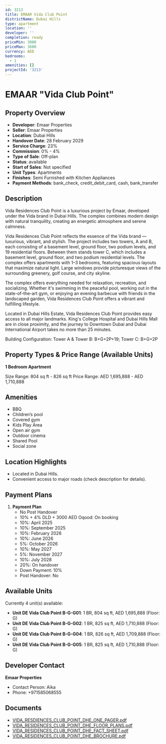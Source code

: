 ```yaml
---
id: 3213
title: EMAAR Vida Club Point
districtName: Dubai Hills
type: apartment
location: ''
developer: ''
completion: ready
priceMin: 3000
priceMax: 3600
currency: AED
bedrooms:
  - 1
amenities: []
projectId: '3213'
---
```


# EMAAR "Vida Club Point"

## Property Overview
- **Developer**: Emaar Properties
- **Seller**: Emaar Properties
- **Location**: Dubai Hills
- **Handover Date**: 28 February 2029
- **Service Charge**: 23%
- **Commission**: 0% - 4%
- **Type of Sale**: Off-plan
- **Status**: available
- **Start of Sales**: Not specified
- **Unit Types**: Apartments
- **Finishes**: Semi Furnished with Kitchen Appliances
- **Payment Methods**: bank_check, credit_debit_card, cash, bank_transfer

## Description
Vida Residences Club Point is a luxurious project by Emaar, developed under the Vida brand in Dubai Hills. The complex combines modern design with natural tranquility, creating an energetic atmosphere and serene calmness.

Vida Residences Club Point reflects the essence of the Vida brand — luxurious, vibrant, and stylish. The project includes two towers, A and B, each consisting of a basement level, ground floor, two podium levels, and 19 residential floors. Between them stands tower C, which includes a basement level, ground floor, and two podium residential levels. The complex offers apartments with 1–3 bedrooms, featuring spacious layouts that maximize natural light. Large windows provide picturesque views of the surrounding greenery, golf course, and city skyline.

The complex offers everything needed for relaxation, recreation, and socializing. Whether it's swimming in the peaceful pool, working out in the state-of-the-art gym, or enjoying an evening barbecue with friends in the landscaped garden, Vida Residences Club Point offers a vibrant and fulfilling lifestyle.

Located in Dubai Hills Estate, Vida Residences Club Point provides easy access to all major landmarks. King's College Hospital and Dubai Hills Mall are in close proximity, and the journey to Downtown Dubai and Dubai International Airport takes no more than 25 minutes.

Building Configuration: Tower A & Tower B: B+G+2P+19; Tower C: B+G+2P

## Property Types & Price Range (Available Units)
**1 Bedroom Apartment**

Size Range: 804 sq ft - 826 sq ft
Price Range: AED 1,695,888 - AED 1,710,888

## Amenities
- BBQ
- Children’s pool
- Covered gym
- Kids Play Area
- Open air gym
- Outdoor cinema
- Shared Pool
- Social zone

## Location Highlights
- Located in Dubai Hills.
- Convenient access to major roads (check description for details).

## Payment Plans
1. **Payment Plan**
   - No Post Handover
   - 10% + 4% DLD + 3000 AED Oqood: On booking
   - 10%: April 2025
   - 10%: September 2025
   - 10%: February 2026
   - 10%: June 2026
   - 5%: October 2026
   - 10%: May 2027
   - 5%: November 2027
   - 10%: July 2028
   - 20%: On handover
   - Down Payment: 10%
   - Post Handover: No

## Available Units
Currently 4 unit(s) available:
- **Unit DE Vida Club Point B-G-G01**: 1 BR, 804 sq ft, AED 1,695,888 (Floor: G)
- **Unit DE Vida Club Point B-G-G02**: 1 BR, 825 sq ft, AED 1,710,888 (Floor: G)
- **Unit DE Vida Club Point B-G-G04**: 1 BR, 826 sq ft, AED 1,709,888 (Floor: G)
- **Unit DE Vida Club Point B-G-G05**: 1 BR, 825 sq ft, AED 1,710,888 (Floor: G)

## Developer Contact
**Emaar Properties**
- Contact Person: Aika
- Phone: +971585068555

## Documents
- [VIDA_RESDIENCES_CLUB_POINT_DHE_ONE_PAGER.pdf](https://cdn.geniemap.net/2024/10/02/5qvnVMrB0YQlrDovcejzci8u5JZbLiC31u62lYve.pdf)
- [VIDA_RESIDENCES_CLUB_POINT_DHE_FLOOR_PLANS.pdf](https://cdn.geniemap.net/2024/10/02/cIPQQmAmDmb8tVnis5Ov3BB0GsN25R841WMAzbsg.pdf)
- [VIDA_RESIDENCES_CLUB_POINT_DHE_FACT_SHEET.pdf](https://cdn.geniemap.net/2024/10/02/EPE1HTi6d6PJGW4CsdakDP7lrCRnjSZzHhrc2vM8.pdf)
- [VIDA_RESIDENCES_CLUB_POINT_DHE_BROCHURE.pdf](https://cdn.geniemap.net/2024/10/02/k51bnYhPHJy06aR962ICz9KKrnXFDydmCUssBlHq.pdf)

